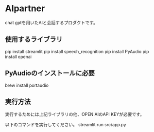 # AIpartner
chat gptを用いたAIと会話するプロダクトです。

## 使用するライブラリ
pip install streamlit
pip install speech_recognition
pip install PyAudio
pip install openai

## PyAudioのインストールに必要
brew install portaudio

## 実行方法
実行するためには上記ライブラリの他、OPEN AIのAPI KEYが必要です。

以下のコマンドを実行してください。
streamlit run src/app.py  
